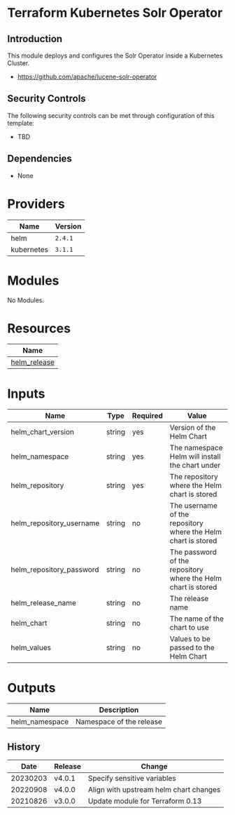 # Terraform Kubernetes Solr Operator

## Introduction

This module deploys and configures the Solr Operator inside a Kubernetes Cluster.

- https://github.com/apache/lucene-solr-operator

## Security Controls

The following security controls can be met through configuration of this template:

- TBD

## Dependencies

- None

# Providers

| Name       | Version |
| ---------- | ------- |
| helm       | `2.4.1` |
| kubernetes | `3.1.1` |

# Modules

No Modules.

# Resources

| Name                                                                                                 |
| ---------------------------------------------------------------------------------------------------- |
| [helm_release](https://registry.terraform.io/providers/hashicorp/helm/latest/docs/resources/release) |

# Inputs

| Name                     | Type   | Required | Value                                                         |
| ------------------------ | ------ | -------- | ------------------------------------------------------------- |
| helm_chart_version       | string | yes      | Version of the Helm Chart                                     |
| helm_namespace           | string | yes      | The namespace Helm will install the chart under               |
| helm_repository          | string | yes      | The repository where the Helm chart is stored                 |
| helm_repository_username | string | no       | The username of the repository where the Helm chart is stored |
| helm_repository_password | string | no       | The password of the repository where the Helm chart is stored |
| helm_release_name        | string | no       | The release name                                              |
| helm_chart               | string | no       | The name of the chart to use                                  |
| helm_values              | string | no       | Values to be passed to the Helm Chart                         |

# Outputs

| Name           | Description              |
| -------------- | ------------------------ |
| helm_namespace | Namespace of the release |

## History

| Date     | Release | Change                                 |
| -------- | ------- | -------------------------------------- |
| 20230203 | v4.0.1  | Specify sensitive variables            |
| 20220908 | v4.0.0  | Align with upstream helm chart changes |
| 20210826 | v3.0.0  | Update module for Terraform 0.13       |
